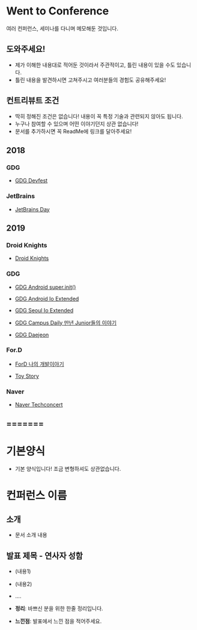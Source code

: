 # Went to Conference
여러 컨퍼런스, 세미나를 다니며 메모해둔 것입니다.
## 도와주세요!
* 제가 이해한 내용대로 적어둔 것이라서 주관적이고, 틀린 내용이 있을 수도 있습니다. 
* 틀린 내용을 발견하시면 고쳐주시고 여러분들의 경험도 공유해주세요!

## 컨트리뷰트 조건
* 딱히 정해진 조건은 없습니다! 내용이 꼭 특정 기술과 관련되지 않아도 됩니다.
* 누구나 참여할 수 있으며 어떤 이야기던지 상관 없습니다!
* 문서를 추가하시면 꼭 ReadMe에 링크를 달아주세요!

## 2018
### GDG
* [GDG Devfest](https://github.com/jinusong/Went-To-Conference/tree/master/2018/Devfest)

### JetBrains
* [JetBrains Day](https://github.com/jinusong/Went-To-Conference/tree/master/2018/JetBrainDay)

## 2019
### Droid Knights
* [Droid Knights](https://github.com/jinusong/Went-To-Conference/tree/master/2019/Droid%20Knights)

### GDG
* [GDG Android super.init()](https://github.com/jinusong/Went-To-Conference/tree/master/2019/Super%20Init)

* [GDG Android Io Extended](https://github.com/jinusong/Went-To-Conference/tree/master/2019/Io%20Extended)

* [GDG Seoul Io Extended](https://github.com/jinusong/Went-To-Conference/tree/master/2019/Io%20Extended)

* [GDG Campus Daily 만년 Junior들의 이야기](https://github.com/jinusong/Went-To-Conference/tree/master/2019/Delhi%20Manju)

* [GDG Daejeon](https://github.com/jinusong/Went-To-Conference/blob/master/2019/GDG%20Daejeon/2019%20GDG%20Daejeon)

### For.D
* [ForD 나의 개발이야기](https://github.com/jinusong/Went-To-Conference/tree/master/2019/My%20DevelopStory)

* [Toy Story](https://github.com/jinusong/Went-To-Conference/tree/master/2019/Toy%20Stroy)

### Naver
* [Naver Techconcert](https://github.com/jinusong/Went-To-Conference/tree/master/2019/Naver%20Tech%20concert)


=======
--------------

# 기본양식
* 기본 양식입니다! 조금 변형하셔도 상관없습니다.

# 컨퍼런스 이름

## 소개
* 문서 소개 내용

## 발표 제목 - 연사자 성함
* (내용1)
* (내용2)
* ....


* **정리**: 바쁘신 분을 위한 한줄 정리입니다.
* **느낀점**: 발표에서 느낀 점을 적어주세요.